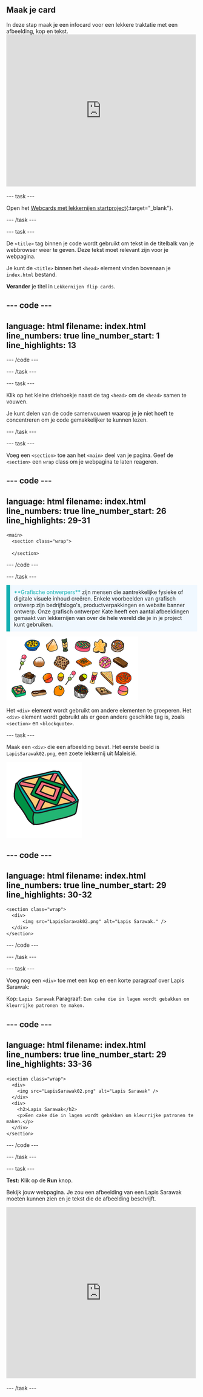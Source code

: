 ## Maak je card

<div style="display: flex; flex-wrap: wrap">
<div style="flex-basis: 200px; flex-grow: 1; margin-right: 15px;">
In deze stap maak je een infocard voor een lekkere traktatie met een afbeelding, kop en tekst.
</div>
<div>
<iframe src="https://editor.raspberrypi.org/nl-NL/embed/viewer/flip-treat-webcards-step-2" width="500" height="400" frameborder="0" marginwidth="0" marginheight="0" allowfullscreen> </iframe>
</div>
</div>

--- task ---

Open het [Webcards met lekkernijen startproject](https://editor.raspberrypi.org/nl-NL/projects/flip-treat-webcards-starter){:target="_blank"}.

--- /task ---

--- task ---

De `<title>` tag binnen je code wordt gebruikt om tekst in de titelbalk van je webbrowser weer te geven. Deze tekst moet relevant zijn voor je webpagina.

Je kunt de `<title>` binnen het `<head>` element vinden bovenaan je `index.html` bestand.

**Verander** je titel in `Lekkernijen flip cards`.

--- code ---
---
language: html
filename: index.html
line_numbers: true
line_number_start: 1
line_highlights: 13
---
<!DOCTYPE html>
<html lang="nl-NL">

<!-- Dit deel is bedoeld voor extra informatie die de browser nodig heeft om de pagina correct te laden -->
<head>

  <meta charset="utf-8">

  <!-- De pagina op mobiel niet verkleinen -->
  <meta name="viewport" content="width=device-width, initial-scale=1.0">
  <!-- Verschijnt op het tabblad van de webbrowser en in de zoekresultaten -->
  <title>Flip cards met lekkernijen</title> 

--- /code ---

--- /task ---

--- task ---

Klik op het kleine driehoekje naast de tag `<head>` om de `<head>` samen te vouwen.

Je kunt delen van de code samenvouwen waarop je je niet hoeft te concentreren om je code gemakkelijker te kunnen lezen.

--- /task ---

--- task ---

Voeg een `<section>` toe aan het `<main>` deel van je pagina. Geef de `<section>` een `wrap` class om je webpagina te laten reageren.

--- code ---
---
language: html
filename: index.html
line_numbers: true
line_number_start: 26
line_highlights: 29-31
---
<body>

    <main>
      <section class="wrap">
        
      </section>

--- /code ---

--- /task ---

<p style="border-left: solid; border-width:10px; border-color: #0faeb0; background-color: aliceblue; padding: 10px;">
<span style="color: #0faeb0">**Grafische ontwerpers**</span> zijn mensen die aantrekkelijke fysieke of digitale visuele inhoud creëren. Enkele voorbeelden van grafisch ontwerp zijn bedrijfslogo's, productverpakkingen en website banner ontwerp. Onze grafisch ontwerper Kate heeft een aantal afbeeldingen gemaakt van lekkernijen van over de hele wereld die je in je project kunt gebruiken. 

![Een collage van lekkernijen om in het project te gebruiken.](images/treats.png)

</p>

Het `<div>` element wordt gebruikt om andere elementen te groeperen. Het `<div>` element wordt gebruikt als er geen andere geschikte tag is, zoals `<section>` en `<blockquote>`.

--- task ---

Maak een `<div>` die een afbeelding bevat. Het eerste beeld is `LapisSarawak02.png`, een zoete lekkernij uit Maleisië.

![Een cartoonachtige afbeelding van Lapis Sarawak, een kleurrijke, geometrische taart.](images/LapisSarawak02.png)

--- code ---
---
language: html
filename: index.html
line_numbers: true
line_number_start: 29
line_highlights: 30-32
---

    <section class="wrap">
      <div>
          <img src="LapisSarawak02.png" alt="Lapis Sarawak." />
      </div>
    </section>

--- /code ---

--- /task ---

--- task ---

Voeg nog een `<div>` toe met een kop en een korte paragraaf over Lapis Sarawak:

Kop: `Lapis Sarawak`
Paragraaf: `Een cake die in lagen wordt gebakken om kleurrijke patronen te maken.`

--- code ---
---
language: html
filename: index.html
line_numbers: true
line_number_start: 29
line_highlights: 33-36
---
         
    <section class="wrap">
      <div>
        <img src="LapisSarawak02.png" alt="Lapis Sarawak" />
      </div>
      <div>
        <h2>Lapis Sarawak</h2>
        <p>Een cake die in lagen wordt gebakken om kleurrijke patronen te maken.</p>
      </div>
    </section>
        
--- /code ---

--- /task ---

--- task ---

**Test:** Klik op de **Run** knop.

Bekijk jouw webpagina. Je zou een afbeelding van een Lapis Sarawak moeten kunnen zien en je tekst die de afbeelding beschrijft.

<div>
<iframe src="https://editor.raspberrypi.org/nl-NL/embed/viewer/flip-treat-webcards-step-2" width="500" height="450" frameborder="0" marginwidth="0" marginheight="0" allowfullscreen> </iframe>

</div>

--- /task ---
